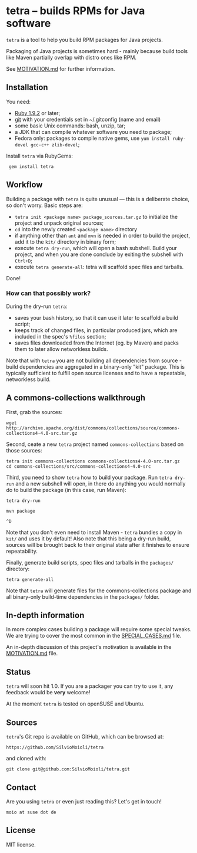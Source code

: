 # tetra – builds RPMs for Java software

`tetra` is a tool to help you build RPM packages for Java projects.

Packaging of Java projects is sometimes hard - mainly because build tools like Maven partially overlap with distro ones like RPM.

See [MOTIVATION.md](MOTIVATION.md) for further information.

## Installation

You need:

* [Ruby 1.9.2](https://www.ruby-lang.org/en/) or later;
* [git](http://git-scm.com/) with your credentials set in ~/.gitconfig (name and email)
* some basic Unix commands: bash, unzip, tar;
* a JDK that can compile whatever software you need to package;
* Fedora only: packages to compile native gems, use `yum install ruby-devel gcc-c++ zlib-devel`;

Install `tetra` via RubyGems:

     gem install tetra

## Workflow

Building a package with `tetra` is quite unusual — this is a deliberate choice, so don't worry. Basic steps are:

* `tetra init <package name> package_sources.tar.gz` to initialize the project and unpack original sources;
* `cd` into the newly created `<package name>` directory
* if anything other than `ant` and `mvn` is needed in order to build the project, add it to the `kit/` directory in binary form;
* execute `tetra dry-run`, which will open a bash subshell. Build your project, and when you are done conclude by exiting the subshell with `Ctrl+D`;
* execute `tetra generate-all`: tetra will scaffold spec files and tarballs.

Done!

### How can that possibly work?

During the dry-run `tetra`:
 - saves your bash history, so that it can use it later to scaffold a build script;
 - keeps track of changed files, in particular produced jars, which are included in the spec's `%files` section;
 - saves files downloaded from the Internet (eg. by Maven) and packs them to later allow networkless builds.

Note that with `tetra` you are not building all dependencies from source - build dependencies are aggregated in a binary-only "kit" package. This is typically sufficient to fulfill open source licenses and to have a repeatable, networkless build.

## A commons-collections walkthrough

First, grab the sources:

    wget http://archive.apache.org/dist/commons/collections/source/commons-collections4-4.0-src.tar.gz

Second, ceate a new `tetra` project named `commons-collections` based on those sources:

    tetra init commons-collections commons-collections4-4.0-src.tar.gz
    cd commons-collections/src/commons-collections4-4.0-src

Third, you need to show `tetra` how to build your package. Run `tetra dry-run` and a new subshell will open, in there do anything you would normally do to build the package (in this case, run Maven):

    tetra dry-run

    mvn package

    ^D

Note that you don't even need to install Maven - `tetra` bundles a copy in `kit/` and uses it by default!
Also note that this being a dry-run build, sources will be brought back to their original state after it finishes to ensure repeatability.

Finally, generate build scripts, spec files and tarballs in the `packages/` directory:

    tetra generate-all

Note that `tetra` will generate files for the commons-collections package and all binary-only build-time dependencies in the `packages/` folder.

## In-depth information

In more complex cases building a package will require some special tweaks. We are trying to cover the most common in the [SPECIAL_CASES.md](SPECIAL_CASES.md) file.

An in-depth discussion of this project's motivation is available in the [MOTIVATION.md](MOTIVATION.md) file.

## Status

`tetra` will soon hit 1.0. If you are a packager you can try to use it, any feedback would be **very** welcome!

At the moment `tetra` is tested on openSUSE and Ubuntu.

## Sources

`tetra`'s Git repo is available on GitHub, which can be browsed at:

    https://github.com/SilvioMoioli/tetra

and cloned with:

    git clone git@github.com:SilvioMoioli/tetra.git

## Contact

Are you using `tetra` or even just reading this? Let's get in touch!

    moio at suse dot de

## License

MIT license.
